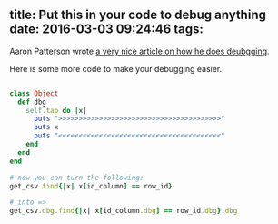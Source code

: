 title: Put this in your code to debug anything
date: 2016-03-03 09:24:46
tags:
---

Aaron Patterson wrote [a very nice article on how he does deubgging](https://tenderlovemaking.com/2016/02/05/i-am-a-puts-debuggerer.html).

Here is some more code to make your debugging easier.

~~~ruby

class Object
  def dbg
    self.tap do |x|
      puts ">>>>>>>>>>>>>>>>>>>>>>>>>>>>>>>>>>>>>>>>"
      puts x
      puts "<<<<<<<<<<<<<<<<<<<<<<<<<<<<<<<<<<<<<<<<"
    end
  end
end

# now you can turn the following:
get_csv.find{|x| x[id_column] == row_id}

# into =>
get_csv.dbg.find{|x| x[id_column.dbg] == row_id.dbg}.dbg

~~~
